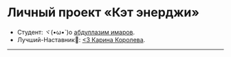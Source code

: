 # Личный проект «Кэт энерджи»

- Студент: ヾ(•ω•`)o [абдуллазим имаров](https://up.htmlacademy.ru/adaptive/31/user/2446391).
- Лучший-Наставник🤩: [<3 Карина Королева](https://htmlacademy.ru/profile/id1526731).

---
